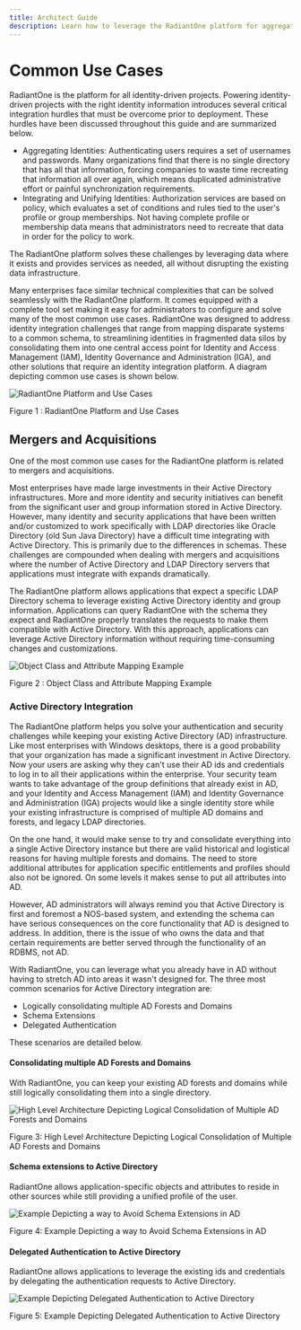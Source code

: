 ```yaml
---
title: Architect Guide
description: Learn how to leverage the RadiantOne platform for aggregating, integrating and unifying identities so that applications and services have a single policy information point for identification and authorization of users. Challenges with integrating multiple identity silos, most often untrusted Active Directory domains, are most commonly seen across businesses going through mergers and acquisitions or divestitures. 
---
```


# Common Use Cases

RadiantOne is the platform for all identity-driven projects. Powering identity-driven projects with the right identity information introduces several critical integration hurdles that must be overcome prior to deployment. These hurdles have been discussed throughout this guide and are summarized below.

- Aggregating Identities: Authenticating users requires a set of usernames and passwords. Many organizations find that there is no single directory that has all that information, forcing companies to waste time recreating that information all over again, which means duplicated administrative effort or painful synchronization requirements.
- Integrating and Unifying Identities: Authorization services are based on policy, which evaluates a set of conditions and rules tied to the user's profile or group memberships. Not having complete profile or membership data means that administrators need to recreate that data in order for the policy to work.

The RadiantOne platform solves these challenges by leveraging data where it exists and provides services as needed, all without disrupting the existing data infrastructure.

Many enterprises face similar technical complexities that can be solved seamlessly with the RadiantOne platform. It comes equipped with a complete tool set making it easy for administrators to configure and solve many of the most common use cases. RadiantOne was designed to address identity integration challenges that range from mapping disparate systems to a common schema, to streamlining identities in fragmented data silos by consolidating them into one central access point for Identity and Access Management (IAM), Identity Governance and Administration (IGA), and other solutions that require an identity integration platform. A diagram depicting common use cases is shown below.

![RadiantOne Platform and Use Cases](Media/Image4.1.jpg)

Figure 1 : RadiantOne Platform and Use Cases

## Mergers and Acquisitions

One of the most common use cases for the RadiantOne platform is related to mergers and acquisitions.

Most enterprises have made large investments in their Active Directory infrastructures. More and more identity and security initiatives can benefit from the significant user and group information stored in Active Directory. However, many identity and security applications that have been written and/or customized to work specifically with LDAP directories like Oracle Directory (old Sun Java Directory) have a difficult time integrating with Active Directory. This is primarily due to the differences in schemas. These challenges are compounded when dealing with mergers and acquisitions where the number of Active Directory and LDAP Directory servers that applications must integrate with expands dramatically.

The RadiantOne platform allows applications that expect a specific LDAP Directory schema to leverage existing Active Directory identity and group information. Applications can query RadiantOne with the schema they expect and RadiantOne properly translates the requests to make them compatible with Active Directory. With this approach, applications can leverage Active Directory information without requiring time-consuming changes and customizations.

![Object Class and Attribute Mapping Example](Media/Image4.2.jpg)

Figure 2 : Object Class and Attribute Mapping Example

### Active Directory Integration

The RadiantOne platform helps you solve your authentication and security challenges while keeping your existing Active Directory (AD) infrastructure. Like most enterprises with Windows desktops, there is a good probability that your organization has made a significant investment in Active Directory. Now your users are asking why they can't use their AD ids and credentials to log in to all their applications within the enterprise. Your security team wants to take advantage of the group definitions that already exist in AD, and your Identity and Access Management (IAM) and Identity Governance and Administration (IGA) projects would like a single identity store while your existing infrastructure is comprised of multiple AD domains and forests, and legacy LDAP directories.

On the one hand, it would make sense to try and consolidate everything into a single Active Directory instance but there are valid historical and logistical reasons for having multiple forests and domains. The need to store additional attributes for application specific entitlements and profiles should also not be ignored. On some levels it makes sense to put all attributes into AD.

However, AD administrators will always remind you that Active Directory is first and foremost a NOS-based system, and extending the schema can have serious consequences on the core functionality that AD is designed to address. In addition, there is the issue of who owns the data and that certain requirements are better served through the functionality of an RDBMS, not AD.

With RadiantOne, you can leverage what you already have in AD without having to stretch AD into areas it wasn't designed for. The three most common scenarios for Active Directory integration are:

- Logically consolidating multiple AD Forests and Domains
- Schema Extensions
- Delegated Authentication

These scenarios are detailed below.

#### Consolidating multiple AD Forests and Domains

With RadiantOne, you can keep your existing AD forests and domains while still logically consolidating them into a single directory.

![High Level Architecture Depicting Logical Consolidation of Multiple AD Forests and Domains](Media/Image4.3.jpg)

Figure 3: High Level Architecture Depicting Logical Consolidation of Multiple AD Forests and Domains

#### Schema extensions to Active Directory

RadiantOne allows application-specific objects and attributes to reside in other sources while
still providing a unified profile of the user.

![Example Depicting a way to Avoid Schema Extensions in AD](Media/Image4.4.jpg)

Figure 4: Example Depicting a way to Avoid Schema Extensions in AD

#### Delegated Authentication to Active Directory

RadiantOne allows applications to leverage the existing ids and credentials by delegating the authentication requests to Active Directory.

![Example Depicting Delegated Authentication to Active Directory](Media/Image4.5.jpg)

Figure 5: Example Depicting Delegated Authentication to Active Directory